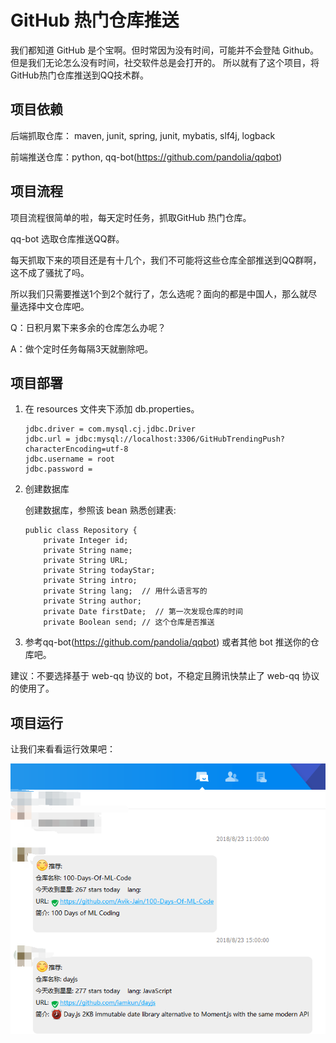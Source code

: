 # GitHub 热门仓库推送
我们都知道 GitHub 是个宝啊。但时常因为没有时间，可能并不会登陆 Github。
但是我们无论怎么没有时间，社交软件总是会打开的。
所以就有了这个项目，将GitHub热门仓库推送到QQ技术群。

## 项目依赖

后端抓取仓库： maven, junit, spring, junit, mybatis, slf4j, logback

前端推送仓库：python, qq-bot(https://github.com/pandolia/qqbot)

## 项目流程

项目流程很简单的啦，每天定时任务，抓取GitHub 热门仓库。

qq-bot 选取仓库推送QQ群。

每天抓取下来的项目还是有十几个，我们不可能将这些仓库全部推送到QQ群啊，这不成了骚扰了吗。

所以我们只需要推送1个到2个就行了，怎么选呢？面向的都是中国人，那么就尽量选择中文仓库吧。

Q：日积月累下来多余的仓库怎么办呢？

A：做个定时任务每隔3天就删除吧。

## 项目部署

1. 在 resources 文件夹下添加 db.properties。

   ```
   jdbc.driver = com.mysql.cj.jdbc.Driver
   jdbc.url = jdbc:mysql://localhost:3306/GitHubTrendingPush?characterEncoding=utf-8
   jdbc.username = root
   jdbc.password = 
   ```

2. 创建数据库

   创建数据库，参照该 bean 熟悉创建表:

   ```
   public class Repository {
       private Integer id;
       private String name;
       private String URL;
       private String todayStar;
       private String intro;
       private String lang;  // 用什么语言写的
       private String author;
       private Date firstDate;  // 第一次发现仓库的时间
       private Boolean send; // 这个仓库是否推送
   ```

3. 参考qq-bot(https://github.com/pandolia/qqbot) 或者其他 bot 推送你的仓库吧。

建议：不要选择基于 web-qq 协议的 bot，不稳定且腾讯快禁止了 web-qq 协议的使用了。

## 项目运行

让我们来看看运行效果吧：

![](img/qq-repo.png)

